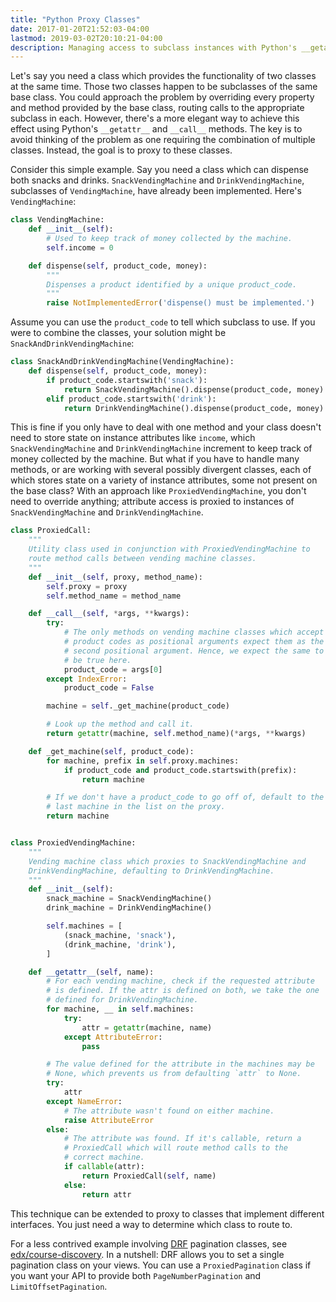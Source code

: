 ```yaml
---
title: "Python Proxy Classes"
date: 2017-01-20T21:52:03-04:00
lastmod: 2019-03-02T20:10:21-04:00
description: Managing access to subclass instances with Python's __getattr__ and __call__ methods.
---
```


Let's say you need a class which provides the functionality of two classes at the same time. Those two classes happen to be subclasses of the same base class. You could approach the problem by overriding every property and method provided by the base class, routing calls to the appropriate subclass in each. However, there's a more elegant way to achieve this effect using Python's `__getattr__` and `__call__` methods. The key is to avoid thinking of the problem as one requiring the combination of multiple classes. Instead, the goal is to proxy to these classes.

Consider this simple example. Say you need a class which can dispense both snacks and drinks. `SnackVendingMachine` and `DrinkVendingMachine`, subclasses of `VendingMachine`, have already been implemented. Here's `VendingMachine`:

```python
class VendingMachine:
    def __init__(self):
        # Used to keep track of money collected by the machine.
        self.income = 0

    def dispense(self, product_code, money):
        """
        Dispenses a product identified by a unique product_code.
        """
        raise NotImplementedError('dispense() must be implemented.')
```

Assume you can use the `product_code` to tell which subclass to use. If you were to combine the classes, your solution might be `SnackAndDrinkVendingMachine`:

```python
class SnackAndDrinkVendingMachine(VendingMachine):
    def dispense(self, product_code, money):
        if product_code.startswith('snack'):
            return SnackVendingMachine().dispense(product_code, money)
        elif product_code.startswith('drink'):
            return DrinkVendingMachine().dispense(product_code, money)
```

This is fine if you only have to deal with one method and your class doesn't need to store state on instance attributes like `income`, which `SnackVendingMachine` and `DrinkVendingMachine` increment to keep track of money collected by the machine. But what if you have to handle many methods, or are working with several possibly divergent classes, each of which stores state on a variety of instance attributes, some not present on the base class? With an approach like `ProxiedVendingMachine`, you don't need to override anything; attribute access is proxied to instances of `SnackVendingMachine` and `DrinkVendingMachine`.

```python
class ProxiedCall:
    """
    Utility class used in conjunction with ProxiedVendingMachine to
    route method calls between vending machine classes.
    """
    def __init__(self, proxy, method_name):
        self.proxy = proxy
        self.method_name = method_name

    def __call__(self, *args, **kwargs):
        try:
            # The only methods on vending machine classes which accept
            # product codes as positional arguments expect them as the
            # second positional argument. Hence, we expect the same to
            # be true here.
            product_code = args[0]
        except IndexError:
            product_code = False

        machine = self._get_machine(product_code)

        # Look up the method and call it.
        return getattr(machine, self.method_name)(*args, **kwargs)

    def _get_machine(self, product_code):
        for machine, prefix in self.proxy.machines:
            if product_code and product_code.startswith(prefix):
                return machine

        # If we don't have a product_code to go off of, default to the
        # last machine in the list on the proxy.
        return machine


class ProxiedVendingMachine:
    """
    Vending machine class which proxies to SnackVendingMachine and
    DrinkVendingMachine, defaulting to DrinkVendingMachine.
    """
    def __init__(self):
        snack_machine = SnackVendingMachine()
        drink_machine = DrinkVendingMachine()

        self.machines = [
            (snack_machine, 'snack'),
            (drink_machine, 'drink'),
        ]

    def __getattr__(self, name):
        # For each vending machine, check if the requested attribute
        # is defined. If the attr is defined on both, we take the one
        # defined for DrinkVendingMachine.
        for machine, __ in self.machines:
            try:
                attr = getattr(machine, name)
            except AttributeError:
                pass

        # The value defined for the attribute in the machines may be
        # None, which prevents us from defaulting `attr` to None.
        try:
            attr
        except NameError:
            # The attribute wasn't found on either machine.
            raise AttributeError
        else:
            # The attribute was found. If it's callable, return a
            # ProxiedCall which will route method calls to the
            # correct machine.
            if callable(attr):
                return ProxiedCall(self, name)
            else:
                return attr
```

This technique can be extended to proxy to classes that implement different interfaces. You just need a way to determine which class to route to.

For a less contrived example involving [DRF](https://github.com/tomchristie/django-rest-framework) pagination classes, see [edx/course-discovery](https://github.com/edx/course-discovery/blob/867c39b675b660ac2ee9b5ec4443889d70ffd968/course_discovery/apps/api/pagination.py). In a nutshell: DRF allows you to set a single pagination class on your views. You can use a `ProxiedPagination` class if you want your API to provide both `PageNumberPagination` and `LimitOffsetPagination`.
